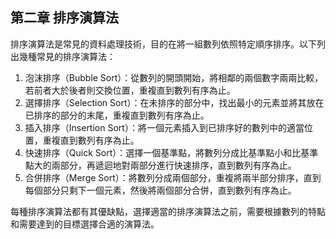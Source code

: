 ## 第二章 排序演算法

排序演算法是常見的資料處理技術，目的在將一組數列依照特定順序排序。以下列出幾種常見的排序演算法：

1. 泡沫排序（Bubble Sort）：從數列的開頭開始，將相鄰的兩個數字兩兩比較，若前者大於後者則交換位置，重複直到數列有序為止。
2. 選擇排序（Selection Sort）：在未排序的部分中，找出最小的元素並將其放在已排序的部分的末尾，重複直到數列有序為止。
3. 插入排序（Insertion Sort）：將一個元素插入到已排序好的數列中的適當位置，重複直到數列有序為止。
4. 快速排序（Quick Sort）：選擇一個基準點，將數列分成比基準點小和比基準點大的兩部分，再遞迴地對兩部分進行快速排序，直到數列有序為止。
5. 合併排序（Merge Sort）：將數列分成兩個部分，重複將兩半部分排序，直到每個部分只剩下一個元素，然後將兩個部分合併，直到數列有序為止。

每種排序演算法都有其優缺點，選擇適當的排序演算法之前，需要根據數列的特點和需要達到的目標選擇合適的演算法。